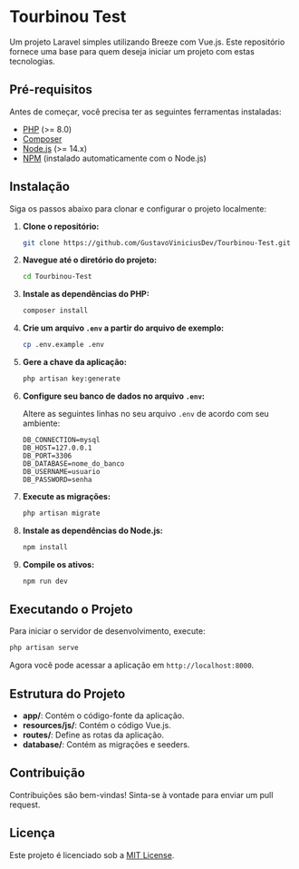 # Tourbinou Test

Um projeto Laravel simples utilizando Breeze com Vue.js. Este repositório fornece uma base para quem deseja iniciar um projeto com estas tecnologias.

## Pré-requisitos

Antes de começar, você precisa ter as seguintes ferramentas instaladas:

- [PHP](https://www.php.net/downloads) (>= 8.0)
- [Composer](https://getcomposer.org/download/)
- [Node.js](https://nodejs.org/) (>= 14.x)
- [NPM](https://www.npmjs.com/get-npm) (instalado automaticamente com o Node.js)

## Instalação

Siga os passos abaixo para clonar e configurar o projeto localmente:

1. **Clone o repositório:**

   ```bash
   git clone https://github.com/GustavoViniciusDev/Tourbinou-Test.git
   ```

2. **Navegue até o diretório do projeto:**

   ```bash
   cd Tourbinou-Test
   ```

3. **Instale as dependências do PHP:**

   ```bash
   composer install
   ```

4. **Crie um arquivo `.env` a partir do arquivo de exemplo:**

   ```bash
   cp .env.example .env
   ```

5. **Gere a chave da aplicação:**

   ```bash
   php artisan key:generate
   ```

6. **Configure seu banco de dados no arquivo `.env`:**

   Altere as seguintes linhas no seu arquivo `.env` de acordo com seu ambiente:

   ```env
   DB_CONNECTION=mysql
   DB_HOST=127.0.0.1
   DB_PORT=3306
   DB_DATABASE=nome_do_banco
   DB_USERNAME=usuario
   DB_PASSWORD=senha
   ```

7. **Execute as migrações:**

   ```bash
   php artisan migrate
   ```

8. **Instale as dependências do Node.js:**

   ```bash
   npm install
   ```

9. **Compile os ativos:**

   ```bash
   npm run dev
   ```

## Executando o Projeto

Para iniciar o servidor de desenvolvimento, execute:

```bash
php artisan serve
```

Agora você pode acessar a aplicação em `http://localhost:8000`.

## Estrutura do Projeto

- **app/**: Contém o código-fonte da aplicação.
- **resources/js/**: Contém o código Vue.js.
- **routes/**: Define as rotas da aplicação.
- **database/**: Contém as migrações e seeders.

## Contribuição

Contribuições são bem-vindas! Sinta-se à vontade para enviar um pull request.

## Licença

Este projeto é licenciado sob a [MIT License](LICENSE).
